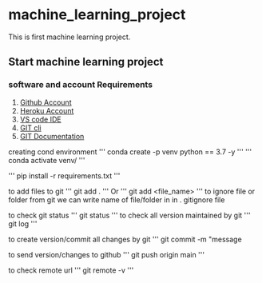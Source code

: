 # machine_learning_project
This is first machine learning project.

## Start machine learning project
### software and account Requirements

1. [Github Account](htttps://github.com)
2. [Heroku Account](https://dashboard.heroku.com/login)
3. [VS code IDE](http://code.svisualstudio.com/download)
4. [GIT cli](git-scm.com/downloads)
5. [GIT Documentation](https://git-scm.com/docs/gittutorial)

creating cond environment
'''
conda create -p venv python == 3.7 -y
'''
'''
conda activate venv/
'''

'''
pip install -r requirements.txt
'''

to add files to git
'''
git add .
'''
Or
'''
git add <file_name>
'''
to ignore file or folder from git we can write name of file/folder in in . gitignore file


to check git status
'''
git status
'''
to check all version maintained by git 
'''
git log 
'''

to create version/commit all changes by git
'''
git commit -m "message


to send version/changes to github
'''
git push origin main
'''

to check remote url
'''
git remote -v
'''


[def]: https://git-scm.com/docs/gittutorial
